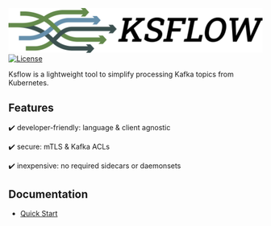 ![Ksflow](images/ksflow-logo-3800x670-transparent.png)
[![License](https://img.shields.io/badge/License-Apache%202.0-blue.svg)](https://opensource.org/licenses/Apache-2.0)

Ksflow is a lightweight tool to simplify processing Kafka topics from Kubernetes.

## Features

:heavy_check_mark: developer-friendly: language & client agnostic

:heavy_check_mark: secure: mTLS & Kafka ACLs

:heavy_check_mark: inexpensive: no required sidecars or daemonsets

## Documentation
- [Quick Start](./docs/quick-start.md)

